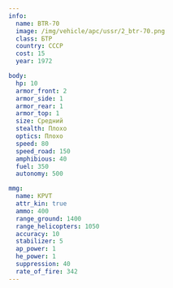 ```yaml
---
info:
  name: BTR-70
  image: /img/vehicle/apc/ussr/2_btr-70.png
  class: БТР
  country: СССР
  cost: 15
  year: 1972

body:
  hp: 10
  armor_front: 2
  armor_side: 1
  armor_rear: 1
  armor_top: 1
  size: Средний
  stealth: Плохо
  optics: Плохо
  speed: 80
  speed_road: 150
  amphibious: 40
  fuel: 350
  autonomy: 500

mmg:
  name: KPVT
  attr_kin: true
  ammo: 400
  range_ground: 1400
  range_helicopters: 1050
  accuracy: 10
  stabilizer: 5
  ap_power: 1
  he_power: 1
  suppression: 40
  rate_of_fire: 342
---
```

